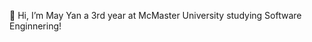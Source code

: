 👋 Hi, I’m May Yan a 3rd year at McMaster University studying Software Enginnering!

<!---
mayyan531/mayyan531 is a ✨ special ✨ repository because its `README.md` (this file) appears on your GitHub profile.
You can click the Preview link to take a look at your changes.
--->

